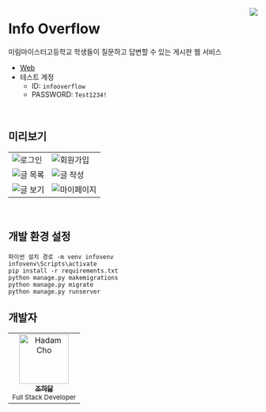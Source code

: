 <br /><br />

<a href="http://ohcmadah.pythonanywhere.com">
<img src="http://ohcmadah.pythonanywhere.com/static/account/img/logo.png" align="right" />
</a>

# Info Overflow

미림마이스터고등학교 학생들이 질문하고 답변할 수 있는 게시판 웹 서비스

- [Web](http://ohcmadah.pythonanywhere.com)
- 테스트 계정
  - ID: `infooverflow`
  - PASSWORD: `Test1234!`

<br />

## 미리보기

<table>
    <tbody>
        <tr>
            <td><img alt="로그인" src="https://user-images.githubusercontent.com/52340070/214549411-0b892053-ce56-42e9-b1ea-0b7bc93e7616.png"></td>
            <td><img alt="회원가입" src="https://user-images.githubusercontent.com/52340070/214549522-d9dbf0b1-4df0-4170-b09d-1295630f8bd4.png"></td>
        </tr>
        <tr>
            <td><img alt="글 목록" src="https://user-images.githubusercontent.com/52340070/214549647-ab55419d-ddf0-48e4-923a-639bbfb55ccb.png"></td>
            <td><img alt="글 작성" src="https://user-images.githubusercontent.com/52340070/214549724-6ca5e54e-7d05-4282-9d26-686b9d7e0375.png"></td>
        </tr>
        <tr>
            <td><img alt="글 보기" src="https://user-images.githubusercontent.com/52340070/214550017-a58c6ba6-e24f-458a-937a-488dcef79450.png"></td>
            <td><img alt="마이페이지" src="https://user-images.githubusercontent.com/52340070/214550191-6e064dec-e764-4056-b869-a86c9ac1a533.png"></td>
        </tr>
    </tbody>
</table>

<br />

## 개발 환경 설정

```shell
파이썬 설치 경로 -m venv infovenv
infovenv\Scripts\activate
pip install -r requirements.txt
python manage.py makemigrations
python manage.py migrate
python manage.py runserver
```

## 개발자

<table>
    <tbody>
        <tr>
            <td align="center">
                <a href="https://github.com/ohcmadah">
                    <img src="https://avatars.githubusercontent.com/u/52340070?v=3?s=100" width="100px;" alt="Hadam Cho"/><br />
                    <sub><b>조하닮</b></sub>
                </a><br />
                <sub>Full Stack Developer</sub>
            </td>
        </tr>
    </tbody>
</table>
